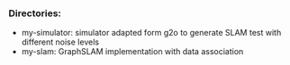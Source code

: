 ### Directories:
- my-simulator: simulator adapted form g2o to generate SLAM test with different noise levels
- my-slam: GraphSLAM implementation with data association
